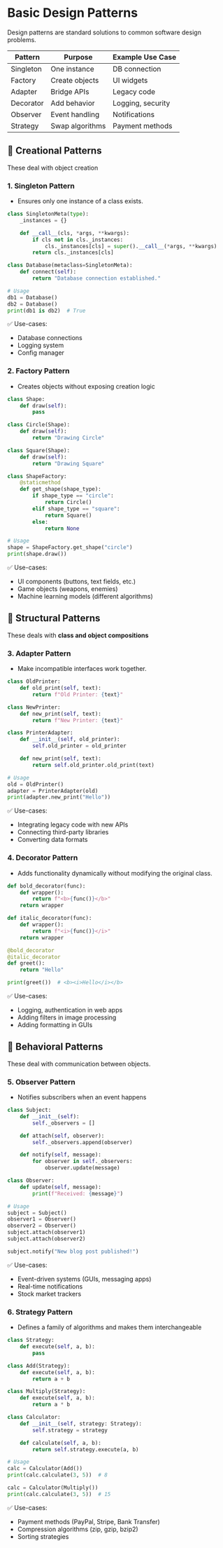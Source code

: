 # Basic Design Patterns

Design patterns are standard solutions to common software design problems.

| Pattern   | Purpose         | Example Use Case  |
| --------- | --------------- | ----------------- |
| Singleton | One instance    | DB connection     |
| Factory   | Create objects  | UI widgets        |
| Adapter   | Bridge APIs     | Legacy code       |
| Decorator | Add behavior    | Logging, security |
| Observer  | Event handling  | Notifications     |
| Strategy  | Swap algorithms | Payment methods   |


## 🌟 Creational Patterns

These deal with object creation

### 1. Singleton Pattern

- Ensures only one instance of a class exists.

```python
class SingletonMeta(type):
    _instances = {}

    def __call__(cls, *args, **kwargs):
        if cls not in cls._instances:
            cls._instances[cls] = super().__call__(*args, **kwargs)
        return cls._instances[cls]

class Database(metaclass=SingletonMeta):
    def connect(self):
        return "Database connection established."

# Usage
db1 = Database()
db2 = Database()
print(db1 is db2)  # True

```

✅ Use-cases:

- Database connections
- Logging system
- Config manager


### 2. Factory Pattern

- Creates objects without exposing creation logic

```python
class Shape:
    def draw(self):
        pass

class Circle(Shape):
    def draw(self):
        return "Drawing Circle"

class Square(Shape):
    def draw(self):
        return "Drawing Square"

class ShapeFactory:
    @staticmethod
    def get_shape(shape_type):
        if shape_type == "circle":
            return Circle()
        elif shape_type == "square":
            return Square()
        else:
            return None

# Usage
shape = ShapeFactory.get_shape("circle")
print(shape.draw())
```

✅ Use-cases:

- UI components (buttons, text fields, etc.)
- Game objects (weapons, enemies)
- Machine learning models (different algorithms)


## 🌟 Structural Patterns

These deals with **class and object compositions**

### 3. Adapter Pattern

- Make incompatible interfaces work together.

```python
class OldPrinter:
    def old_print(self, text):
        return f"Old Printer: {text}"

class NewPrinter:
    def new_print(self, text):
        return f"New Printer: {text}"

class PrinterAdapter:
    def __init__(self, old_printer):
        self.old_printer = old_printer

    def new_print(self, text):
        return self.old_printer.old_print(text)

# Usage
old = OldPrinter()
adapter = PrinterAdapter(old)
print(adapter.new_print("Hello"))
```

✅ Use-cases:

- Integrating legacy code with new APIs
- Connecting third-party libraries
- Converting data formats


### 4. Decorator Pattern

- Adds functionality dynamically without modifying the original class.

```python
def bold_decorator(func):
    def wrapper():
        return f"<b>{func()}</b>"
    return wrapper

def italic_decorator(func):
    def wrapper():
        return f"<i>{func()}</i>"
    return wrapper

@bold_decorator
@italic_decorator
def greet():
    return "Hello"

print(greet())  # <b><i>Hello</i></b>
```

✅ Use-cases:

- Logging, authentication in web apps
- Adding filters in image processing
- Adding formatting in GUIs


## 🌟 Behavioral Patterns

These deal with communication between objects.

### 5. Observer Pattern

- Notifies subscribers when an event happens

```python
class Subject:
    def __init__(self):
        self._observers = []

    def attach(self, observer):
        self._observers.append(observer)

    def notify(self, message):
        for observer in self._observers:
            observer.update(message)

class Observer:
    def update(self, message):
        print(f"Received: {message}")

# Usage
subject = Subject()
observer1 = Observer()
observer2 = Observer()
subject.attach(observer1)
subject.attach(observer2)

subject.notify("New blog post published!")
```

✅ Use-cases:

- Event-driven systems (GUIs, messaging apps)
- Real-time notifications
- Stock market trackers


### 6. Strategy Pattern

- Defines a family of algorithms and makes them interchangeable

```python
class Strategy:
    def execute(self, a, b):
        pass

class Add(Strategy):
    def execute(self, a, b):
        return a + b

class Multiply(Strategy):
    def execute(self, a, b):
        return a * b

class Calculator:
    def __init__(self, strategy: Strategy):
        self.strategy = strategy

    def calculate(self, a, b):
        return self.strategy.execute(a, b)

# Usage
calc = Calculator(Add())
print(calc.calculate(3, 5))  # 8

calc = Calculator(Multiply())
print(calc.calculate(3, 5))  # 15
```

✅ Use-cases:

- Payment methods (PayPal, Stripe, Bank Transfer)
- Compression algorithms (zip, gzip, bzip2)
- Sorting strategies